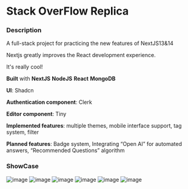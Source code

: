 # Stack OverFlow Replica

### Description

A full-stack project for practicing the new features of NextJS13&14

Nextjs greatly improves the React development experience.

It's really cool!

**Built** with **NextJS** **NodeJS** **React** **MongoDB**

**UI**: Shadcn

**Authentication component**: Clerk

**Editor component**: Tiny

**Implemented features**: multiple themes, mobile interface support, tag system, filter

**Planned features**: Badge system, Integrating “Open AI” for automated answers, “Recommended Questions” algorithm
### ShowCase

![image](https://github.com/Nilyang404/stack_overflow_replica_nextjs/assets/63556313/0a9bd85c-9eaf-4509-a42d-8c9df550909d)
![image](https://github.com/Nilyang404/stack_overflow_replica_nextjs/assets/63556313/9d6b4ffe-8a67-4f2e-8de2-7b746c5339fd)
![image](https://github.com/Nilyang404/stack_overflow_replica_nextjs/assets/63556313/34f3e24a-855f-4e22-94b7-e5db34e2f152)
![image](https://github.com/Nilyang404/stack_overflow_replica_nextjs/assets/63556313/85a1ba3d-ca78-4652-81fa-58bddb9440e5)
![image](https://github.com/Nilyang404/stack_overflow_replica_nextjs/assets/63556313/c114a9a3-5eca-4601-80b0-ad26b0b1ddfc)
![image](https://github.com/Nilyang404/stack_overflow_replica_nextjs/assets/63556313/2316c275-4a0f-41ce-a109-d82d03c96b81)
